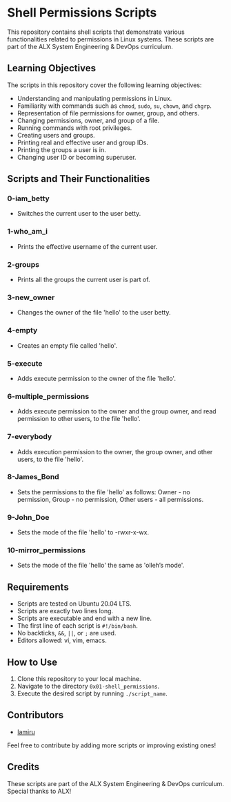# Shell Permissions Scripts

This repository contains shell scripts that demonstrate various functionalities related to permissions in Linux systems. These scripts are part of the ALX System Engineering & DevOps curriculum.

## Learning Objectives
The scripts in this repository cover the following learning objectives:

- Understanding and manipulating permissions in Linux.
- Familiarity with commands such as `chmod`, `sudo`, `su`, `chown`, and `chgrp`.
- Representation of file permissions for owner, group, and others.
- Changing permissions, owner, and group of a file.
- Running commands with root privileges.
- Creating users and groups.
- Printing real and effective user and group IDs.
- Printing the groups a user is in.
- Changing user ID or becoming superuser.

## Scripts and Their Functionalities

### 0-iam_betty
- Switches the current user to the user betty.

### 1-who_am_i
- Prints the effective username of the current user.

### 2-groups
- Prints all the groups the current user is part of.

### 3-new_owner
- Changes the owner of the file 'hello' to the user betty.

### 4-empty
- Creates an empty file called 'hello'.

### 5-execute
- Adds execute permission to the owner of the file 'hello'.

### 6-multiple_permissions
- Adds execute permission to the owner and the group owner, and read permission to other users, to the file 'hello'.

### 7-everybody
- Adds execution permission to the owner, the group owner, and other users, to the file 'hello'.

### 8-James_Bond
- Sets the permissions to the file 'hello' as follows: Owner - no permission, Group - no permission, Other users - all permissions.

### 9-John_Doe
- Sets the mode of the file 'hello' to -rwxr-x-wx.

### 10-mirror_permissions
- Sets the mode of the file 'hello' the same as 'olleh’s mode'.

## Requirements
- Scripts are tested on Ubuntu 20.04 LTS.
- Scripts are exactly two lines long.
- Scripts are executable and end with a new line.
- The first line of each script is `#!/bin/bash`.
- No backticks, `&&`, `||`, or `;` are used.
- Editors allowed: vi, vim, emacs.

## How to Use
1. Clone this repository to your local machine.
2. Navigate to the directory `0x01-shell_permissions`.
3. Execute the desired script by running `./script_name`.

## Contributors
- [lamiru](https://github.com/lameckirungu970)

Feel free to contribute by adding more scripts or improving existing ones!

## Credits
These scripts are part of the ALX System Engineering & DevOps curriculum. Special thanks to ALX!
